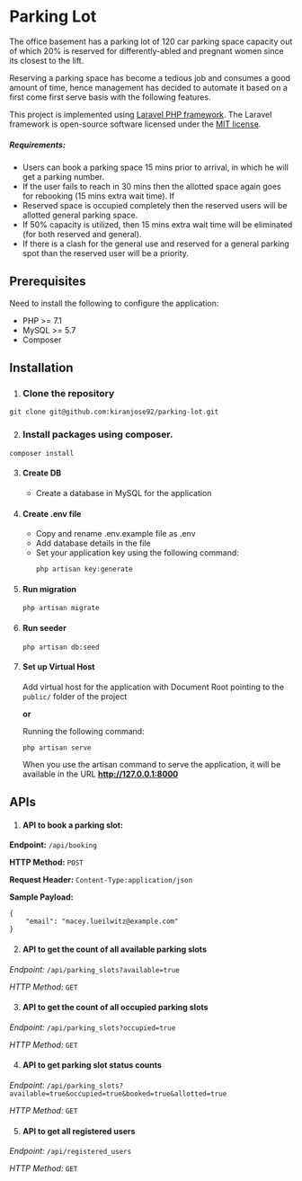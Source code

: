 # Parking Lot

The office basement has a parking lot of 120 car parking space capacity out of which 20% is reserved for differently-abled and pregnant women since its
closest to the lift.

Reserving a parking space has become a tedious job and consumes a good amount of time, hence management has decided to
automate it based on a first come first serve basis with the following features.

This project is implemented using [Laravel PHP framework](https://laravel.com). The Laravel framework is open-source software licensed under the [MIT license](https://opensource.org/licenses/MIT).

##### Requirements:
* Users can book a parking space 15 mins prior to arrival, in which he will get a parking number.
* If the user fails to reach in 30 mins then the allotted space again goes for rebooking (15 mins extra wait time). If
* Reserved space is occupied completely then the reserved users will be allotted general parking space.
* If 50% capacity is utilized, then 15 mins extra wait time will be eliminated (for both reserved and general).
* If there is a clash for the general use and reserved for a general parking spot than the reserved user will be a priority.

## Prerequisites
Need to install the following to configure the application:
* PHP >= 7.1
* MySQL >= 5.7
* Composer

## Installation
1. ### Clone the repository
```
git clone git@github.com:kiranjose92/parking-lot.git
```
2. ### Install packages using composer.
```
composer install
```
3. #### Create DB
    * Create a database in MySQL for the application

4. #### Create .env file
    * Copy and rename .env.example file as .env
    * Add database details in the file
    * Set your application key using the following command:
        ```
        php artisan key:generate
        ```

5. #### Run migration
    ```
    php artisan migrate
    ```

6.  #### Run seeder
    ```
    php artisan db:seed
    ```
7. #### Set up Virtual Host

    Add virtual host for the application with Document Root pointing to 
    the `public/` folder of the project

    **or**

    Running the following command:
    ```
    php artisan serve
    ```
    When you use the artisan command to serve the application, it will be available in the URL **http://127.0.0.1:8000**

## APIs

1. #### API to book a parking slot:

**Endpoint:** `/api/booking`

**HTTP Method:** `POST`

**Request Header:** `Content-Type:application/json`

**Sample Payload:** 
```
{
	"email": "macey.lueilwitz@example.com"
}
```


2. #### API to get the count of all available parking slots

*Endpoint:* `/api/parking_slots?available=true`

*HTTP Method:* `GET`

3. #### API to get the count of all occupied parking slots

*Endpoint:* `/api/parking_slots?occupied=true`

*HTTP Method:* `GET`

4. #### API to get parking slot status counts 

*Endpoint:* `/api/parking_slots?available=true&occupied=true&booked=true&allotted=true`

*HTTP Method:* `GET`

5. #### API to get all registered users

*Endpoint:* `/api/registered_users`

*HTTP Method:* `GET`
